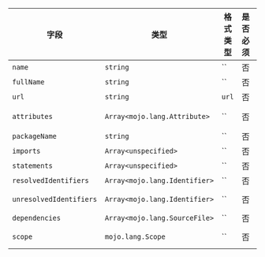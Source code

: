 | 字段 | 类型 | 格式类型 | 是否必须 | 默认值 | 说明 |
|---|---|---|---|---|---|
| `name` | `string` | `` | 否 |  |
| `fullName` | `string` | `` | 否 |  |
| `url` | `string` | `url` | 否 |  |
| `attributes` | `Array<mojo.lang.Attribute>` | `` | 否 |  | 循环依赖文件名称 'circle_dependency' |
| `packageName` | `string` | `` | 否 |  |
| `imports` | `Array<unspecified>` | `` | 否 |  | imports in this file |
| `statements` | `Array<unspecified>` | `` | 否 |  |
| `resolvedIdentifiers` | `Array<mojo.lang.Identifier>` | `` | 否 |  |
| `unresolvedIdentifiers` | `Array<mojo.lang.Identifier>` | `` | 否 |  | unresolved identifiers in this file |
| `dependencies` | `Array<mojo.lang.SourceFile>` | `` | 否 |  |  |
| `scope` | `mojo.lang.Scope` | `` | 否 |  | package scope (this file only) |
